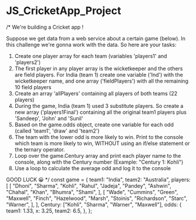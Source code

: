 # JS_CricketApp_Project

/* 
We're building a Cricket app !

Suppose we get data from a web service about a certain game (below). 
In this challenge we're gonna work with the data. So here are your tasks:

1. Create one player array for each team (variables 'players1' and 'players2')
2. The first player in any player array is the wicketkeeper and the others are field players. 
For India (team 1) create one variable ('Ind') with the wicketkeeper name, 
and one array ('fieldPlayers') with all the remaining 10 field players
3. Create an array 'allPlayers' containing all players of both teams (22 players)
4. During the game, India (team 1) used 3 substitute players. So create a new array ('players1Final') 
containing all the original team1 players plus 'Sandeep', 'John' and 'Sunil'
5. Based on the game.odds object, create one variable for each odd (called 'team1', 'draw' and 'team2')
6. The team with the lower odd is more likely to win. 
Print to the console which team is more likely to win, 
WITHOUT using an if/else statement or the ternary operator.
7. Loop over the game.Century array and print each player name to the 
console, along with the Century number (Example: "Century 1: Kohli")
8. Use a loop to calculate the average odd and log it to the console 

GOOD LUCK 😀
*/
const game = {
  team1: "India",
  team2: "Australia",
  players: [
    [
      "Dhoni",
      "Sharma",
      "Kohli",
      "Rahul",
      "Jadeja",
      "Pandey",
      "Ashwin",
      "Chahal",
      "Khan",
      "Bhumra",
      "Shami",
    ],
    [
      "Wade",
      "Cummins",
      "Green",
      "Maxwell",
      "Finch",
      "Hazelwood",
      "Marsh",
      "Stoinis",
      "Richardson",
      "Starc",
      "Warner",
    ],
  ],
  Century: ["Kohli", "Sharma", "Warner", "Maxwell"],
  odds: {
    team1: 1.33,
    x: 3.25,
    team2: 6.5,
  },
};

